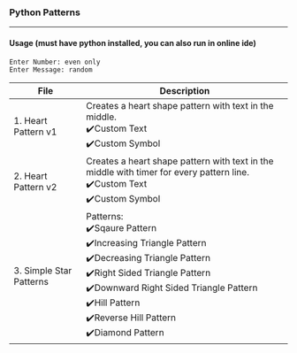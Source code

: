 ### Python Patterns
***
#### Usage (must have python installed, you can also run in online ide)
```
Enter Number: even only
Enter Message: random
```
| File  | Description |
| ------------- | ------------- |
| 1. Heart Pattern v1 | Creates a heart shape pattern with text in the middle. <br>✔️Custom Text<br>✔️Custom Symbol|
| 2. Heart Pattern v2 | Creates a heart shape pattern with text in the middle with timer for every pattern line. <br>✔️Custom Text<br>✔️Custom Symbol|
| 3. Simple Star Patterns | Patterns: <br>✔️Sqaure Pattern<br>✔️Increasing Triangle Pattern<br>✔️Decreasing Triangle Pattern<br>✔️Right Sided Triangle Pattern<br>✔️Downward Right Sided Triangle Pattern<br>✔️Hill Pattern<br>✔️Reverse Hill Pattern<br>✔️Diamond Pattern|
